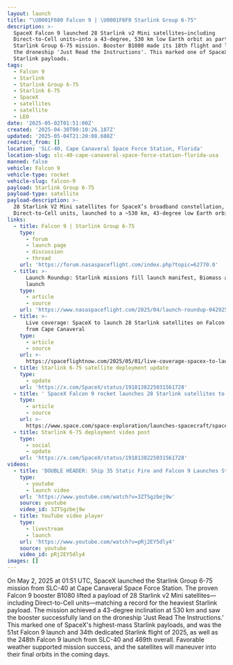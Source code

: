 ```yaml
---
layout: launch
title: "\U0001F680 Falcon 9 | \U0001F6F0 Starlink Group 6-75"
description: >-
  SpaceX Falcon 9 launched 28 Starlink v2 Mini satellites—including
  Direct-to-Cell units—into a 43-degree, 530 km low Earth orbit as part of the
  Starlink Group 6-75 mission. Booster B1080 made its 18th flight and landed on
  the droneship 'Just Read the Instructions'. This marked one of SpaceX's record
  Starlink payloads.
tags:
  - Falcon 9
  - Starlink
  - Starlink Group 6-75
  - Starlink 6-75
  - SpaceX
  - satellites
  - satellite
  - LEO
date: '2025-05-02T01:51:00Z'
created: '2025-04-30T00:10:26.187Z'
updated: '2025-05-04T21:20:08.608Z'
redirect_from: []
location: 'SLC-40, Cape Canaveral Space Force Station, Florida'
location-slug: slc-40-cape-canaveral-space-force-station-florida-usa
manned: false
vehicle: Falcon 9
vehicle-type: rocket
vehicle-slug: falcon-9
payload: Starlink Group 6-75
payload-type: satellite
payload-description: >-
  28 Starlink V2 Mini satellites for SpaceX’s broadband constellation, including
  Direct-to-Cell units, launched to a ~530 km, 43-degree low Earth orbit.
links:
  - title: Falcon 9 | Starlink Group 6-75
    type:
      - forum
      - launch page
      - discussion
      - thread
    url: 'https://forum.nasaspaceflight.com/index.php?topic=62770.0'
  - title: >-
      Launch Roundup: Starlink missions fill launch manifest, Biomass and Alpha
      launch
    type:
      - article
      - source
    url: 'https://www.nasaspaceflight.com/2025/04/launch-roundup-042925/'
  - title: >-
      Live coverage: SpaceX to launch 28 Starlink satellites on Falcon 9 rocket
      from Cape Canaveral
    type:
      - article
      - source
    url: >-
      https://spaceflightnow.com/2025/05/01/live-coverage-spacex-to-launch-28-starlink-satellites-on-falcon-9-rocket-from-cape-canaveral-3/
  - title: Starlink 6-75 satellite deployment update
    type:
      - update
    url: 'https://x.com/SpaceX/status/1918138225031561728'
  - title: ' SpaceX Falcon 9 rocket launches 28 Starlink satellites to orbit from Florida (photos) '
    type:
      - article
      - source
    url: >-
      https://www.space.com/space-exploration/launches-spacecraft/spacex-starlink-6-75-b1080-ccsfs
  - title: Starlink 6-75 deployment video post
    type:
      - social
      - update
    url: 'https://x.com/SpaceX/status/1918138225031561728'
videos:
  - title: 'DOUBLE HEADER: Ship 35 Static Fire and Falcon 9 Launches Starlink 6-75'
    type:
      - youtube
      - launch video
    url: 'https://www.youtube.com/watch?v=3ZTSgzbej9w'
    source: youtube
    video_id: 3ZTSgzbej9w
  - title: YouTube video player
    type:
      - livestream
      - launch
    url: 'https://www.youtube.com/watch?v=pRj2EY5dly4'
    source: youtube
    video_id: pRj2EY5dly4
images: []
---
```

On May 2, 2025 at 01:51 UTC, SpaceX launched the Starlink Group 6-75 mission from SLC-40 at Cape Canaveral Space Force Station. The proven Falcon 9 booster B1080 lifted a payload of 28 Starlink v2 Mini satellites—including Direct-to-Cell units—matching a record for the heaviest Starlink payload. The mission achieved a 43-degree inclination at 530 km and saw the booster successfully land on the droneship 'Just Read The Instructions.' This marked one of SpaceX's highest-mass Starlink payloads, and was the 51st Falcon 9 launch and 34th dedicated Starlink flight of 2025, as well as the 248th Falcon 9 launch from SLC-40 and 469th overall. Favorable weather supported mission success, and the satellites will maneuver into their final orbits in the coming days.
